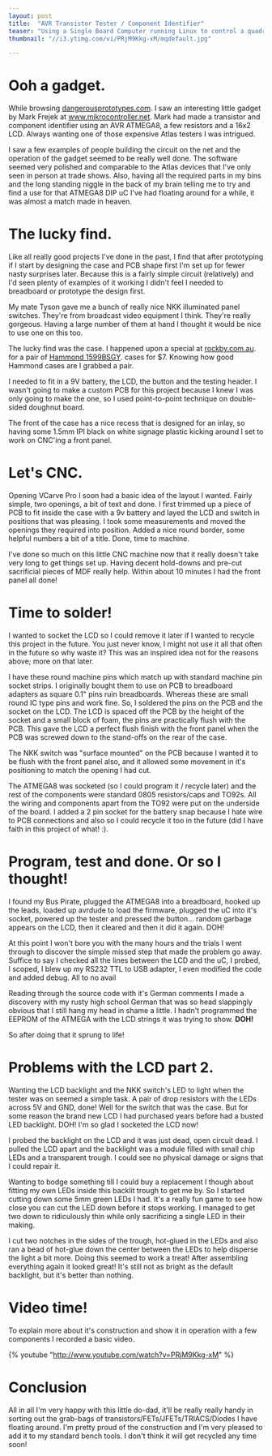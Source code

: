 ```yaml
---
layout: post
title:  "AVR Transistor Tester / Component Identifier"
teaser: "Using a Single Board Computer running Linux to control a quadrature encoded servo motor."
thumbnail: "//i3.ytimg.com/vi/PRjM9Kkg-xM/mqdefault.jpg"

---
```


# Ooh a gadget.

While browsing <a href="http://dangerousprototypes.com/">dangerousprototypes.com</a>. I saw an interesting little gadget by Mark Frejek at <a href="http://www.mikrocontroller.net/articles/AVR-Transistortester">www.mikrocontroller.net</a>. Mark had made a transistor and component identifier using an AVR ATMEGA8, a few resistors and a 16x2 LCD. Always wanting one of those expensive Atlas testers I was intrigued.

I saw a few examples of people building the circuit on the net and the operation of the gadget seemed to be really well done. The software seemed very polished and comparable to the Atlas devices that I've only seen in person at trade shows. Also, having all the required parts in my bins and the long standing niggle in the back of my brain telling me to try and find a use for that ATMEGA8 DIP uC I've had floating around for a while, it was almost a match made in heaven.

# The lucky find.

Like all really good projects I've done in the past, I find that after prototyping if I start by designing the case and PCB shape first I'm set up for fewer nasty surprises later. Because this is a fairly simple circuit (relatively) and I'd seen plenty of examples of it working I didn't feel I needed to breadboard or prototype the design first.

My mate Tyson gave me a bunch of really nice NKK illuminated panel switches. They're from broadcast video equipment I think. They're really gorgeous. Having a large number of them at hand I thought it would be nice to use one on this too.

The lucky find was the case. I happened upon a special at <a href="rockby.com.au">rockby.com.au</a>. for a pair of <a href="http://www.hammondmfg.com/dwg6p.htm">Hammond 1599BSGY</a>. cases for $7. Knowing how good Hammond cases are I grabbed a pair.

I needed to fit in a 9V battery, the LCD, the button and the testing header. I wasn't going to make a custom PCB for this project because I knew I was only going to make the one, so I used point-to-point technique on double-sided doughnut board.

The front of the case has a nice recess that is designed for an inlay, so having some 1.5mm IPI black on white signage plastic kicking around I set to work on CNC'ing a front panel.

# Let's CNC.

Opening VCarve Pro I soon had a basic idea of the layout I wanted. Fairly simple, two openings, a bit of text and done. I first trimmed up a piece of PCB to fit inside the case with a 9v battery and layed the LCD and switch in positions that was pleasing. I took some measurements and moved the openings they required into position. Added a nice round border, some helpful numbers a bit of a title. Done, time to machine.

I've done so much on this little CNC machine now that it really doesn't take very long to get things set up. Having decent hold-downs and pre-cut sacrificial pieces of MDF really help. Within about 10 minutes I had the front panel all done!

# Time to solder!

I wanted to socket the LCD so I could remove it later if I wanted to recycle this project in the future. You just never know, I might not use it all that often in the future so why waste it? This was an inspired idea not for the reasons above; more on that later.

I have these round machine pins which match up with standard machine pin socket strips. I originally bought them to use on PCB to breadboard adapters as square 0.1" pins ruin breadboards. Whereas these are small round IC type pins and work fine. So, I soldered the pins on the PCB and the socket on the LCD. The LCD is spaced off the PCB by the height of the socket and a small block of foam, the pins are practically flush with the PCB. This gave the LCD a perfect flush finish with the front panel when the PCB was screwed down to the stand-offs on the rear of the case.

The NKK switch was "surface mounted" on the PCB because I wanted it to be flush with the front panel also, and it allowed some movement in it's positioning to match the opening I had cut.

The ATMEGA8 was socketed (so I could program it / recycle later) and the rest of the components were standard 0805 resistors/caps and TO92s. All the wiring and components apart from the TO92 were put on the underside of the board. I added a 2 pin socket for the battery snap because I hate wire to PCB connections and also so I could recycle it too in the future (did I have faith in this project of what! :).

# Program, test and done. Or so I thought!

I found my Bus Pirate, plugged the ATMEGA8 into a breadboard, hooked up the leads, loaded up avrdude to load the firmware, plugged the uC into it's socket, powered up the tester and pressed the button... random garbage appears on the LCD, then it cleared and then it did it again. DOH!

At this point I won't bore you with the many hours and the trials I went through to discover the simple missed step that made the problem go away. Suffice to say I checked all the lines between the LCD and the uC, I probed, I scoped, I blew up my RS232 TTL to USB adapter, I even modified the code and added debug. All to no avail

Reading through the source code with it's German comments I made a discovery with my rusty high school German that was so head slappingly obvious that I still hang my head in shame a little. I hadn't programmed the EEPROM of the ATMEGA with the LCD strings it was trying to show. <strong>DOH!</strong>

So after doing that it sprung to life!

# Problems with the LCD part 2.

Wanting the LCD backlight and the NKK switch's LED to light when the tester was on seemed a simple task. A pair of drop resistors with the LEDs across 5V and GND, done! Well for the switch that was the case. But for some reason the brand new LCD I had purchased years before had a busted LED backlight. DOH! I'm so glad I socketed the LCD now!

I probed the backlight on the LCD and it was just dead, open circuit dead. I pulled the LCD apart and the backlight was a module filled with small chip LEDs and a transparent trough. I could see no physical damage or signs that I could repair it.

Wanting to bodge something till I could buy a replacement I though about fitting my own LEDs inside this backlit trough to get me by. So I started cutting down some 5mm green LEDs I had. It's a really fun game to see how close you can cut the LED down before it stops working. I managed to get two down to ridiculously thin while only sacrificing a single LED in their making.

I cut two notches in the sides of the trough, hot-glued in the LEDs and also ran a bead of hot-glue down the center between the LEDs to help disperse the light a bit more. Doing this seemed to work a treat! After assembling everything again it looked great! It's still not as bright as the default backlight, but it's better than nothing.

# Video time!

To explain more about it's construction and show it in operation with a few components I recorded a basic video.

{% youtube "http://www.youtube.com/watch?v=PRjM9Kkg-xM" %}

# Conclusion

 All in all I'm very happy with this little do-dad, it'll be really really handy in sorting out the grab-bags of transistors/FETs/JFETs/TRIACS/Diodes I have floating around. I'm pretty proud of the construction and I'm very pleased to add it to my standard bench tools. I don't think it will get recycled any time soon!
